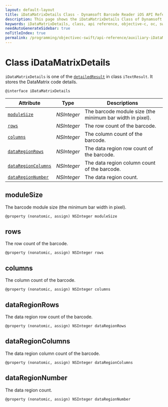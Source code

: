 ```yaml
---
layout: default-layout
title: iDataMatrixDetails Class - Dynamsoft Barcode Reader iOS API Reference
description: This page shows the iDataMatrixDetails Class of Dynamsoft Barcode Reader for iOS SDK.
keywords: iDataMatrixDetails, class, api reference, objective-c, oc, swift
needAutoGenerateSidebar: true
noTitleIndex: true
permalink: /programming/objectivec-swift/api-reference/auxiliary-iDataMatrixDetails.html
---
```



# Class iDataMatrixDetails

`iDataMatrixDetails` is one of the [`detailedResult`](auxiliary-iTextResult.md#detailedresult) in class `iTextResult`. It stores the DataMatrix code details.

```objc
@interface iDataMatrixDetails
```  

| Attribute | Type | Descriptions |
|---------- |-----|------|
| [`moduleSize`](#modulesize) | *NSInteger* | The barcode module size (the minimum bar width in pixel). |
| [`rows`](#rows) | *NSInteger* | The row count of the barcode. |
| [`columns`](#columns) | *NSInteger* | The column count of the barcode. |
| [`dataRegionRows`](#dataregionrows) | *NSInteger* | The data region row count of the barcode. |
| [`dataRegionColumns`](#dataregioncolumns) | *NSInteger* | The data region column count of the barcode. |
| [`dataRegionNumber`](#dataregionnumber) | *NSInteger* | The data region count. |

## moduleSize

The barcode module size (the minimum bar width in pixel).

```objc
@property (nonatomic, assign) NSInteger moduleSize
```

## rows

The row count of the barcode.

```objc
@property (nonatomic, assign) NSInteger rows
```

## columns

The column count of the barcode.

```objc
@property (nonatomic, assign) NSInteger columns
```

## dataRegionRows

The data region row count of the barcode.

```objc
@property (nonatomic, assign) NSInteger dataRegionRows
```

## dataRegionColumns

The data region column count of the barcode.

```objc
@property (nonatomic, assign) NSInteger dataRegionColumns
```

## dataRegionNumber

The data region count.

```objc
@property (nonatomic, assign) NSInteger dataRegionNumber
```
